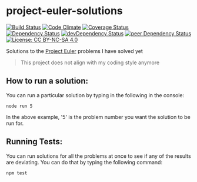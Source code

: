 # project-euler-solutions

[![Build Status](https://travis-ci.org/myTerminal/project-euler-solutions.svg?branch=master)](https://travis-ci.org/myTerminal/project-euler-solutions)
[![Code Climate](https://codeclimate.com/github/myTerminal/project-euler-solutions.png)](https://codeclimate.com/github/myTerminal/project-euler-solutions)
[![Coverage Status](https://img.shields.io/coveralls/myTerminal/project-euler-solutions.svg)](https://coveralls.io/r/myTerminal/project-euler-solutions?branch=master)  
[![Dependency Status](https://david-dm.org/myTerminal/project-euler-solutions.svg)](https://david-dm.org/myTerminal/project-euler-solutions)
[![devDependency Status](https://david-dm.org/myTerminal/project-euler-solutions/dev-status.svg)](https://david-dm.org/myTerminal/project-euler-solutions#info=devDependencies)
[![peer Dependency Status](https://david-dm.org/myTerminal/project-euler-solutions/peer-status.svg)](https://david-dm.org/myTerminal/project-euler-solutions#info=peerDependencies)  
[![License: CC BY-NC-SA 4.0](https://licensebuttons.net/l/by-nc-sa/4.0/80x15.png)](https://creativecommons.org/licenses/by-nc-sa/4.0)

Solutions to the [Project Euler](https://projecteuler.net/progress=myTerminal) problems I have solved yet

> This project does not align with my coding style anymore

## How to run a solution:

You can run a particular solution by typing in the following in the console:

    node run 5

In the above example, '5' is the problem number you want the solution to be run for.

## Running Tests:

You can run solutions for all the problems at once to see if any of the results are deviating. You can do that by typing the following command:

    npm test
